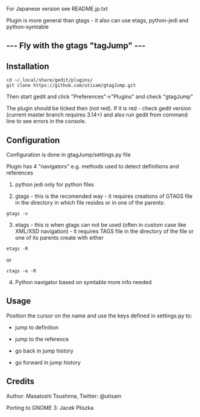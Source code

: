 For Japanese version see README.jp.txt

Plugin is more general than gtags - it also can use etags, python-jedi and python-symtable

## --- Fly with the gtags "tagJump" ---

## Installation

```
cd ~/.local/share/gedit/plugins/
git clone https://github.com/utisam/gtagJump.git
```

Then start gedit and click "Preferences"->"Plugins" and check "gtagJump"

The plugin should be ticked then (not red). If it is red - check gedit version (current master branch requires 3.14+) and also run gedit from command line to see errors in the console.

## Configuration

Configuration is done in gtagJump/settings.py file

Plugin has 4 "navigators" e.g. methods used to detect definitions and references

1. python jedi only for python files

2. gtags - this is the recomended way - it requires creations of GTAGS file in the directory in which file resides or in one of the parents:
```
gtags -v
```

3. etags - this is when gtags can not be used (often in custom case like XML/XSD navigation) - it requires TAGS file in the directory of the file or one of its parents
create with either
```
etags -R
```
or
```
ctags -e -R
```

4. Python navigator based on symtable more info needed

## Usage

Position the cursor on the name and use the keys defined in settings.py to:

* jump to definition

* jump to the reference

* go back in jump history

* go forward in jump history


## Credits

Author: Masatoshi Tsushima, Twitter: @utisam

Porting to GNOME 3: Jacek Pliszka


